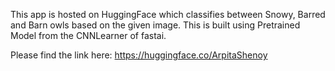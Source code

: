 This app is hosted on HuggingFace which classifies between Snowy, Barred and Barn owls based on the given image. This is built using Pretrained Model from the CNNLearner of fastai.

Please find the link here: https://huggingface.co/ArpitaShenoy 
